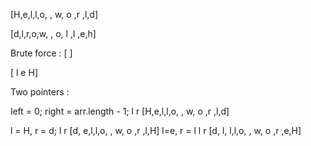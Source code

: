 
[H,e,l,l,o, , w, o ,r ,l,d]

[d,l,r,o,w, , o, l ,l ,e,h]

Brute force :
[                         ]

[                   l  e H]

Two pointers :

left = 0; right = arr.length - 1;
l                        r
[H,e,l,l,o, , w, o ,r ,l,d]

l = H, r = d;
    l                   r
[d, e,l,l,o, , w, o ,r ,l,H]
l=e, r = l
       l              r
[d, l, l,l,o, , w, o ,r ,e,H]